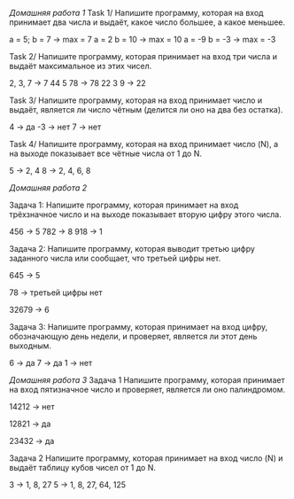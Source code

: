 *Домашняя работа 1*
Task 1/ Напишите программу, которая на вход принимает два числа и выдаёт, какое число большее, а какое меньшее.

a = 5; b = 7 -> max = 7 a = 2 b = 10 -> max = 10 a = -9 b = -3 -> max = -3

Task 2/ Напишите программу, которая принимает на вход три числа и выдаёт максимальное из этих чисел.

2, 3, 7 -> 7 44 5 78 -> 78 22 3 9 -> 22

Task 3/ Напишите программу, которая на вход принимает число и выдаёт, является ли число чётным (делится ли оно на два без остатка).

4 -> да -3 -> нет 7 -> нет

Task 4/ Напишите программу, которая на вход принимает число (N), а на выходе показывает все чётные числа от 1 до N.

5 -> 2, 4 8 -> 2, 4, 6, 8


*Домашняя работа 2*

Задача 1: Напишите программу, которая принимает на вход трёхзначное число и на выходе показывает вторую цифру этого числа.

456 -> 5
782 -> 8
918 -> 1

Задача 2: Напишите программу, которая выводит третью цифру заданного числа или сообщает, что третьей цифры нет.

645 -> 5

78 -> третьей цифры нет

32679 -> 6

Задача 3: Напишите программу, которая принимает на вход цифру, обозначающую день недели, и проверяет, является ли этот день выходным.

6 -> да
7 -> да
1 -> нет

*Домашняя работа 3*
Задача 1 Напишите программу, которая принимает на вход пятизначное число и проверяет, является ли оно палиндромом.

14212 -> нет

12821 -> да

23432 -> да

Задача 2  Напишите программу, которая принимает на вход число (N) и выдаёт таблицу кубов чисел от 1 до N.

3 -> 1, 8, 27
5 -> 1, 8, 27, 64, 125
